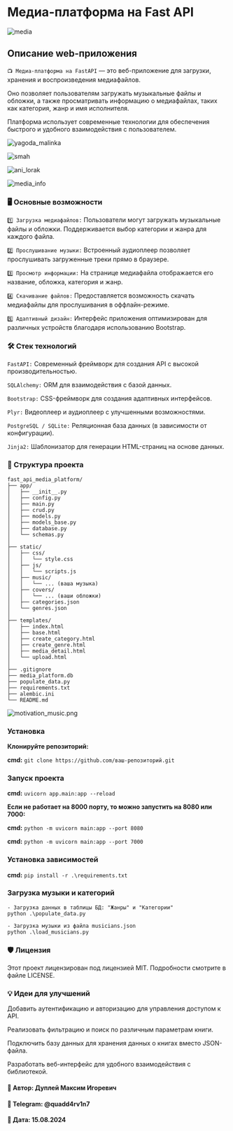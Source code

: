 # Медиа-платформа на Fast API
![media](img/media_platform.png)

## Описание web-приложения

`📺 Медиа-платформа на FastAPI` — это веб-приложение для загрузки, хранения и воспроизведения медиафайлов.

Оно позволяет пользователям загружать музыкальные файлы и обложки, а также просматривать информацию о медиафайлах, таких как категория, жанр и имя исполнителя.

Платформа использует современные технологии для обеспечения быстрого и удобного взаимодействия с пользователем.

![yagoda_malinka](img/yagoda_malinka.png)

![smah](img/smah_molitva.png)

![ani_lorak](image.png)

![media_info](img/media_info.png)

### 🖥️ Основные возможности

`1️⃣ Загрузка медиафайлов:` Пользователи могут загружать музыкальные файлы и обложки. Поддерживается выбор категории и жанра для каждого файла.

`2️⃣ Прослушивание музыки:` Встроенный аудиоплеер позволяет прослушивать загруженные треки прямо в браузере.

`3️⃣ Просмотр информации:` На странице медиафайла отображается его название, обложка, категория и жанр.

`4️⃣ Скачивание файлов:` Предоставляется возможность скачать медиафайлы для прослушивания в оффлайн-режиме.

`5️⃣ Адаптивный дизайн:` Интерфейс приложения оптимизирован для различных устройств благодаря использованию Bootstrap.

### 🛠 Стек технологий

`FastAPI:` Современный фреймворк для создания API с высокой производительностью.

`SQLAlchemy:` ORM для взаимодействия с базой данных.

`Bootstrap:` CSS-фреймворк для создания адаптивных интерфейсов.

`Plyr:` Видеоплеер и аудиоплеер с улучшенными возможностями.

`PostgreSQL / SQLite:` Реляционная база данных (в зависимости от конфигурации).

`Jinja2:` Шаблонизатор для генерации HTML-страниц на основе данных.

### 📖 Структура проекта
```
fast_api_media_platform/
├── app/
│   ├── __init__.py
│   ├── config.py
│   ├── main.py
│   ├── crud.py
│   ├── models.py
│   ├── models_base.py
│   ├── database.py
│   └── schemas.py
│
├── static/
│   ├── css/
│   │   └── style.css
│   ├── js/
│   │   └── scripts.js
│   ├── music/
│   │   └── ... (ваша музыка)
│   ├── covers/
│   │   └── ... (ваши обложки)
│   ├── categories.json
│   └── genres.json
│
├── templates/
│   ├── index.html
│   ├── base.html
│   ├── create_category.html
│   ├── create_genre.html
│   ├── media_detail.html
│   └── upload.html
│
├── .gitignore
├── media_platform.db
├── populate_data.py
├── requirements.txt
├── alembic.ini
└── README.md
```

![motivation_music.png](img/motivation_music.png)

### Установка

**Клонируйте репозиторий:**

**cmd:** `git clone https://github.com/ваш-репозиторий.git`

### Запуск проекта

**cmd:** `uvicorn app.main:app --reload`

**Если не работает на 8000 порту, то можно запустить на 8080 или 7000:**

**cmd:** `python -m uvicorn main:app --port 8080`

**cmd:** `python -m uvicorn main:app --port 7000`

### Установка зависимостей

**cmd:** `pip install -r .\requirements.txt`

### Загрузка музыки и категорий

```
- Загрузка данных в таблицы БД: "Жанры" и "Категории"
python .\populate_data.py

- Загрузка музыки из файла musicians.json
python .\load_musicians.py
```

### 🛡 Лицензия

Этот проект лицензирован под лицензией MIT. Подробности смотрите в файле LICENSE.

### 💡 Идеи для улучшений

Добавить аутентификацию и авторизацию для управления доступом к API.

Реализовать фильтрацию и поиск по различным параметрам книги.

Подключить базу данных для хранения данных о книгах вместо JSON-файла.

Разработать веб-интерфейс для удобного взаимодействия с библиотекой.

#### **💼 Автор:** Дуплей Максим Игоревич

#### **📲 Telegram:** @quadd4rv1n7

#### **📅 Дата:** 15.08.2024
